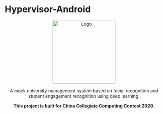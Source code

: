 # Hypervisor-Android

<p align="center">
<img width="200" height="200" src="https://github.com/HENU-Shabi/Hypervisor/blob/master/readme_pic.png" alt="Logo"/>
</p>
<p align="center">A mock university management system based on facial recognition and student engagement recognition  using deep learning.</p>
<p align="center"><strong>This project is built for China Collegiate Computing Contest 2020.</strong></p>
